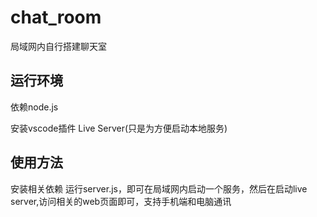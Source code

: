 # chat_room
局域网内自行搭建聊天室

## 运行环境 
依赖node.js

安装vscode插件 Live Server(只是为方便启动本地服务)

## 使用方法
安装相关依赖 运行server.js，即可在局域网内启动一个服务，然后在启动live server,访问相关的web页面即可，支持手机端和电脑通讯

